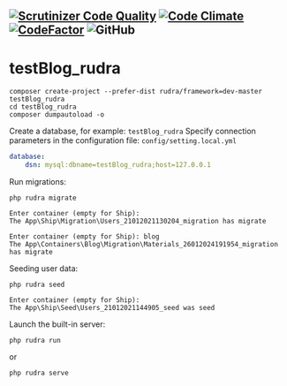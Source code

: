 [![Scrutinizer Code Quality](https://scrutinizer-ci.com/g/Jagepard/Rudra-Framework/badges/quality-score.png?b=master)](https://scrutinizer-ci.com/g/Jagepard/Rudra-Framework/?branch=master)
[![Code Climate](https://codeclimate.com/github/Jagepard/Rudra-Framework/badges/gpa.svg)](https://codeclimate.com/github/Jagepard/Rudra-Framework)
[![CodeFactor](https://www.codefactor.io/repository/github/jagepard/rudra-framework/badge)](https://www.codefactor.io/repository/github/jagepard/rudra-framework)
![GitHub](https://img.shields.io/github/license/jagepard/Rudra-Framework.svg)
-----

# testBlog_rudra

```
composer create-project --prefer-dist rudra/framework=dev-master testBlog_rudra
cd testBlog_rudra
composer dumpautoload -o
```

Create a database, for example: ```testBlog_rudra```
Specify connection parameters in the configuration file: ```config/setting.local.yml```
```yml
database:
    dsn: mysql:dbname=testBlog_rudra;host=127.0.0.1
```

Run migrations:
```
php rudra migrate
```
```
Enter container (empty for Ship):
The App\Ship\Migration\Users_21012021130204_migration has migrate
```
```
Enter container (empty for Ship): blog
The App\Containers\Blog\Migration\Materials_26012024191954_migration has migrate
```
Seeding user data:
```
php rudra seed
```
```
Enter container (empty for Ship):
The App\Ship\Seed\Users_21012021144905_seed was seed
```
Launch the built-in server:
```
php rudra run
```
or
```
php rudra serve
```